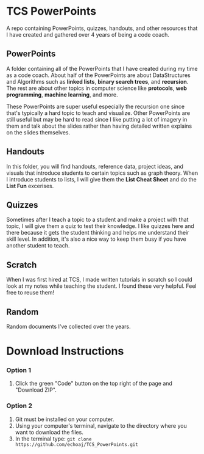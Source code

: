 # TCS PowerPoints

A repo containing PowerPoints, quizzes, handouts, and other resources that I have created and gathered over 4 years of being a code coach.

## PowerPoints
A folder containing all of the PowerPoints that I have created during my time as a code coach.  About half of the PowerPoints are about DataStructures and Algorithms such as **linked lists**, **binary search trees**, and **recursion**.  The rest are about other topics in computer science like **protocols**, **web programming**, **machine learning**, and more.

These PowerPoints are super useful especially the recursion one since that's typically a hard topic to teach and visualize.  Other PowerPoints are still useful but may be hard to read since I like putting a lot of imagery in them and talk about the slides rather than having detailed written explains on the slides themselves.

## Handouts
In this folder, you will find handouts, reference data, project ideas, and visuals that introduce students to certain topics such as graph theory.  When I introduce students to lists, I will give them the **List Cheat Sheet** and do the **List Fun** excerises.

## Quizzes
Sometimes after I teach a topic to a student and make a project with that topic, I will give them a quiz to test their knowledge.  I like quizzes here and there because it gets the student thinking and helps me understand their skill level.
In addition, it's also a nice way to keep them busy if you have another student to teach.

## Scratch
When I was first hired at TCS, I made written tutorials in scratch so I could look at my notes while teaching the student.  I found these very helpful.  Feel free to reuse them!

## Random
Random documents I've collected over the years.

# Download Instructions
### Option 1
1. Click the green "Code" button on the top right of the page and "Download ZIP".
### Option 2
1. Git must be installed on your computer.
2. Using your computer's terminal, navigate to the directory where you want to download the files.
3. In the terminal type: `git clone https://github.com/echoaj/TCS_PowerPoints.git`